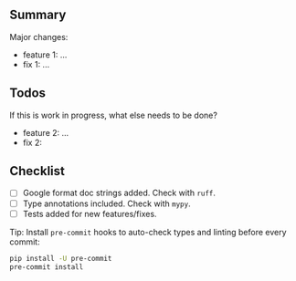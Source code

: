 ## Summary

Major changes:

- feature 1: ...
- fix 1: ...

## Todos

If this is work in progress, what else needs to be done?

- feature 2: ...
- fix 2:

## Checklist

- [ ] Google format doc strings added. Check with `ruff`.
- [ ] Type annotations included. Check with `mypy`.
- [ ] Tests added for new features/fixes.

Tip: Install `pre-commit` hooks to auto-check types and linting before every commit:

```sh
pip install -U pre-commit
pre-commit install
```
